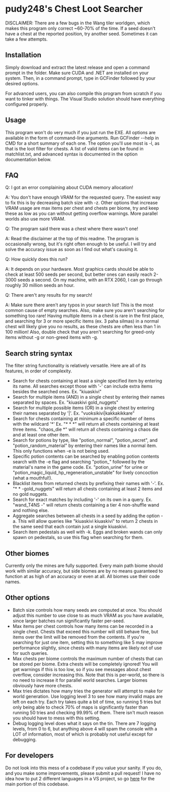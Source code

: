 # pudy248's Chest Loot Searcher
DISCLAIMER: There are a few bugs in the Wang tiler worldgen, which makes this program only correct ~60-70% of the time. If a seed doesn't have a chest at the reported position, try another seed. Sometimes it can take a few attempts.

## Installation
Simply download and extract the latest release and open a command prompt in the folder. Make sure CUDA and .NET are installed on your system. Then, in a command prompt, type in GCFinder followed by your desired options.

For advanced users, you can also compile this program from scratch if you want to tinker with things. The Visual Studio solution should have everything configured properly.

## Usage
This program won't do very much if you just run the EXE. All options are available in the form of command-line arguments. Run GCFinder --help in CMD for a short summary of each one. The option you'll use most is -l, as that is the loot filter for chests. A list of valid items can be found in matchlist.txt, and advanced syntax is documented in the option documentation below.

## FAQ
Q: I got an error complaining about CUDA memory allocation!

A: You don't have enough VRAM for the requested query. The easiest way to fix this is by decreasing batch size with -z. Other options that increase VRAM usage are max items per chest and chests per biome, try and keep these as low as you can without getting overflow warnings. More parallel worlds also use more VRAM.

Q: The program said there was a chest where there wasn't one!

A: Read the disclaimer at the top of this readme. The program is occasionally wrong, but it's right often enough to be useful. I will try and solve the accuracy issue as soon as I find out what's causing it.

Q: How quickly does this run?

A: It depends on your hardware. Most graphics cards should be able to check at least 500 seeds per second, but better ones can easily reach 2-3000 seeds a second. On my machine, with an RTX 2060, I can go through roughly 30 million seeds an hour.

Q: There aren't any results for my search!

A: Make sure there aren't any typos in your search list! This is the most common cause of empty searches. Also, make sure you aren't searching for something too rare! Having multiple items in a chest is rare in the first place, and searching for 3 or more specific items (ex. 3 paha silmas) in a normal chest will likely give you no results, as these chests are often less than 1 in 100 million! Also, double check that you aren't searching for greed-only items without -g or non-greed items with -g.

## Search string syntax
The filter string functionality is relatively versatile. Here are all of its features, in order of complexity.
- Search for chests containing at least a single specified item by entering its name. All searches except those with '-' can include extra items besides the searched ones. Ex. "kiuaskivi"
- Search for multiple items (AND) in a single chest by entering their names separated by spaces. Ex. "kiuaskivi gold_nuggets"
- Search for multiple possible items (OR) in a single chest by entering their names separated by '|'. Ex. "vuoksikivi|kakkakikkare"
- Search for chests containing at minimum a specific number of items with the wildcard '\*' Ex. "\* \* \*" will return all chests containing at least three items. "chaos_die \*" will return all chests containing a chaos die and at least one other item.
- Search for potions by type, like "potion_normal", "potion_secret", and "potion_random_material" by entering their names like a normal item. This only functions when -e is not being used.
- Specific potion contents can be searched by enabling potion contents search with the -e flag and searching "potion_" followed by the material's name in the game code. Ex. "potion_urine" for urine or "potion_magic_liquid_hp_regeneration_unstable" for lively concoction (what a mouthful!).
- Blacklist items from returned chests by prefixing their names with '-'. Ex. "* * -gold_nuggets" will return all chests containing at least 2 items and no gold nuggets.
- Search for exact matches by including '-' on its own in a query. Ex. "wand_T4NS -" will return chests containing a tier 4 non-shuffle wand and nothing else.
- Aggregate searches between all chests in a seed by adding the option -a. This will allow queries like "kiuaskivi kiuaskivi" to return 2 chests in the same seed that each contain just a single kiuaskivi.
- Search item pedestals as well with -k. Eggs and broken wands can only spawn on pedestals, so use this flag when searching for them.

## Other biomes
Currently only the mines are fully supported. Every main path biome should work with similar accuracy, but side biomes are by no means guaranteed to function at as high of an accuracy or even at all. All biomes use their code names.

## Other options
- Batch size controls how many seeds are computed at once. You should adjust this number to use close to as much VRAM as you have available, since larger batches run significantly faster per-seed.
- Max items per chest controls how many items can be recorded in a single chest. Chests that exceed this number will still behave fine, but items over the limit will be removed from the contents. If you're searching for just one item, setting this to something like 5 may improve performance slightly, since chests with many items are likely not of use for such queries.
- Max chests per biome controls the maximum number of chests that can be stored per biome. Extra chests will be completely ignored! You will get warnings if this is too low, so if you see messages about chest overflow, consider increasing this. Note that this is per-world, so there is no need to increase it for parallel world searches. Larger biomes obviously have more chests.
- Max tries dictates how many tries the generator will attempt to make for world generation. Use logging level 3 to see how many invalid maps are left on each try. Each try takes quite a bit of time, so running 5 tries but only being able to check 70% of maps is significantly faster than running 50 tries and checking 99.99% of them. There isn't much reason you should have to mess with this setting.
- Debug logging level does what it says on the tin. There are 7 logging levels, from 0 to 6, but anything above 4 will spam the console with a LOT of information, most of which is probably not useful except for debugging.
 
 ## For developers
 Do not look into this mess of a codebase if you value your sanity. If you do, and you make some improvements, please submit a pull request! I have no idea how to put 2 different languages in a VS project, so go <a href="https://github.com/pudy248/NoitaChestFinderCUDA/">here</a> for the main portion of this codebase.
